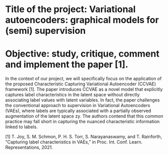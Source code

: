 # Title of the project: Variational autoencoders: graphical models for (semi) supervision
# Objective: study, critique, comment and implement the paper [1].

In the context of our project, we will specifically focus on the application of the proposed Characteristic
Capturing Variational Autoencoder (CCVAE) framework [1]. The paper introduces CCVAE as a novel model
that explicitly captures label characteristics in the latent space without directly associating label values with
latent variables.
In fact, the paper challenges the conventional approach to supervision in Variational Autoencoders (VAEs),
where labels are typically associated with a partially observed augmentation of the latent space zy. The
authors contend that this common practice may fall short in capturing the nuanced characteristic information
linked to labels.


[1] T. Joy, S. M. Schmon, P. H. S. Torr, S. Narayanaswamy, and T. Rainforth, “Capturing label characteristics
in VAEs,” in Proc. Int. Conf. Learn. Representations, 2021.

